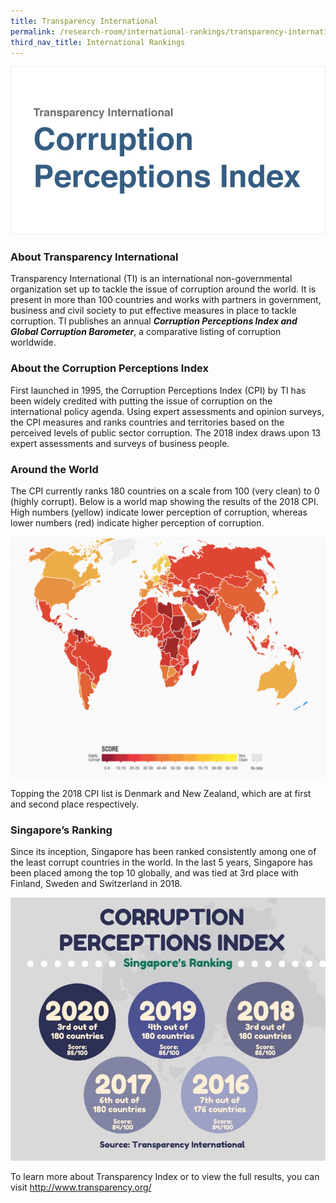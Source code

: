 ```yaml
---
title: Transparency International
permalink: /research-room/international-rankings/transparency-international/
third_nav_title: International Rankings
---
```


<img src="/images/research-rm_transparency-intl.jpg" alt="transparency international">

### **About Transparency International**

Transparency International (TI) is an international non-governmental organization set up to tackle the issue of corruption around the world. It is present in more than 100 countries and works with partners in government, business and civil society to put effective measures in place to tackle corruption. TI publishes an annual ***Corruption Perceptions Index and Global Corruption Barometer***, a comparative listing of corruption worldwide.

### **About the Corruption Perceptions Index**

First launched in 1995, the Corruption Perceptions Index (CPI) by TI has been widely credited with putting the issue of corruption on the international policy agenda. Using expert assessments and opinion surveys, the CPI measures and ranks countries and territories based on the perceived levels of public sector corruption. The 2018 index draws upon 13 expert assessments and surveys of business people.

### **Around the World**

The CPI currently ranks 180 countries on a scale from 100 (very clean) to 0 (highly corrupt). Below is a world map showing the results of the 2018 CPI. High numbers (yellow) indicate lower perception of corruption, whereas lower numbers (red) indicate higher perception of corruption.

<img src="/images/research room_TI-CPI2020.png" alt="cpi 2020">

Topping the 2018 CPI list is Denmark and New Zealand, which are at first and second place respectively.

### **Singapore’s Ranking**

Since its inception, Singapore has been ranked consistently among one of the least corrupt countries in the world.  In the last 5 years, Singapore has been placed among the top 10 globally, and was tied at 3rd place with Finland, Sweden and Switzerland in 2018.

<img src="/images/research room - TI-CPI2020 sg results.jpg" alt="cpi">

To learn more about Transparency Index or to view the full results, you can visit <a href="http://www.transparency.org/" target="_blank">http://www.transparency.org/</a>


